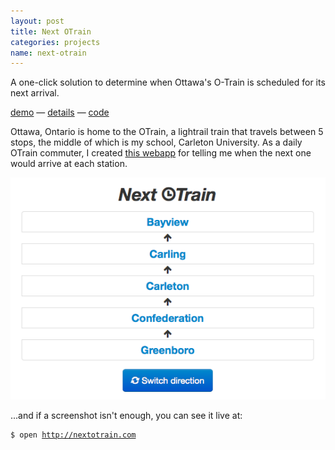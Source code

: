 ```yaml
---
layout: post
title: Next OTrain
categories: projects
name: next-otrain
---
```


A one-click solution to determine when Ottawa's O-Train is scheduled for its next arrival.

[demo](http://nextotrain.com) &mdash; [details](/projects/next-otrain) &mdash; [code](https://github.com/ryanseys/next-otrain)
<!-- truncate_here -->

Ottawa, Ontario is home to the OTrain, a lightrail train that travels between 5 stops, the middle of which is my school, Carleton University. As a daily OTrain commuter, I created <a href="http://nextotrain.com" target="_blank">this webapp</a> for telling me when the next one would arrive at each station.

![Next OTrain](/img/next-otrain.png "Next OTrain")

...and if a screenshot isn't enough, you can see it live at:

<div class="highlight"><pre><code><span class="nv">$</span> open <a href="http://nextotrain.com">http://nextotrain.com</a></code></pre></div>
